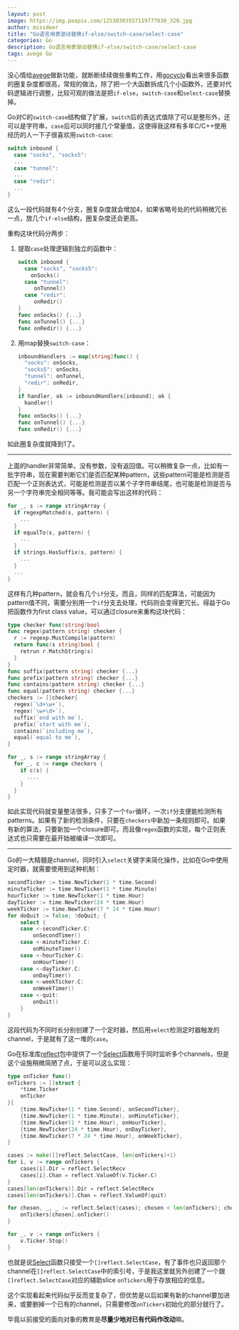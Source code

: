```yaml
---
layout: post
image: https://img.peapix.com/12530303557119777030_320.jpg
author: missdeer
title: "Go语言用表驱动替换if-else/switch-case/select-case"
categories: Go
description: Go语言用表驱动替换if-else/switch-case/select-case
tags: avege Go
---
```


没心情给[avege](https://github.com/avege/avege)做新功能，就断断续续做些重构工作，用[gocyclo](https://github.com/fzipp/gocyclo)看出来很多函数的圈复杂度都很高，常规的做法，除了把一个大函数拆成几个小函数外，还要对代码逻辑进行调整，比较可观的做法是把`if-else`，`switch-case`和`select-case`替换掉。

Go对C的`switch-case`结构做了扩展，`switch`后的表达式值除了可以是整形外，还可以是字符串，`case`后可以同时接几个常量值，这使得我这样有多年C/C++使用经历的人一下子很喜欢用`switch-case`:

```go
switch inbound {
  case "socks", "socks5":
  ...
  case "tunnel":
  ...
  case "redir":
  ...
}
```

这么一段代码就有4个分支，圈复杂度就会增加4，如果省略号处的代码稍微冗长一点，放几个`if-else`结构，圈复杂度还会更高。

重构这块代码分两步：

1. 提取`case`处理逻辑到独立的函数中：

   ```go
   switch inbound {
     case "socks", "socks5":
       onSocks()
     case "tunnel":
     	onTunnel()
     case "redir":
     	onRedir()
   }
   func onSocks() {...}
   func onTunnel() {...}
   func onRedir() {...}
   ```

2. 用map替换`switch-case`：

   ```go
   inboundHandlers := map[string]func() {
     "socks": onSocks,
     "socks5": onSocks,
     "tunnel": onTunnel,
     "redir": onRedir,
   }
   if handler, ok := inboundHandlers[inbound]; ok {
     handler()
   }
   func onSocks() {...}
   func onTunnel() {...}
   func onRedir() {...}
   ```

如此圈复杂度就降到1了。

----

上面的handler非常简单，没有参数，没有返回值。可以稍微复杂一点，比如有一批字符串，现在需要判断它们是否匹配某种pattern，这些pattern可能是检测是否匹配一个正则表达式，可能是检测是否以某个子字符串结尾，也可能是检测是否与另一个字符串完全相同等等。我可能会写出这样的代码：

```go
for _, s := range stringArray {
  if regexpMatched(s, pattern) {
    ...
  }
  if equalTo(s, pattern) {
    ...
  }
  if strings.HasSuffix(s, pattern) {
    ...
  }
  ...
}
```

这样有几种pattern，就会有几个`if`分支。而且，同样的匹配算法，可能因为pattern值不同，需要分别用一个`if`分支去处理，代码则会变得更冗长。得益于Go把函数作为first class value，可以通过closure来重构这块代码：

```go
type checker func(string)bool
func regex(pattern string) checker {
  r := regexp.MustCompile(pattern)
  return func(s string)bool {
    retrun r.MatchString(s)
  }
}
func suffix(pattern string) checker {...}
func prefix(pattern string) checker {...}
func contains(pattern string) checker {...}
func equal(pattern string) checker {...}
checkers := []checker{
  regex(`\d+\w+`),
  regex(`\w+\d+`),
  suffix(`end with me`),
  prefix(`start with me`),
  contains(`including me`),
  equal(`equal to me`),
}

for _, s := range stringArray {
  for _, c := range checkers {
    if c(s) {
      ....
    }
  }
}
```

如此实现代码就变量整洁很多，只多了一个`for`循环，一次`if`分支便能检测所有patterns。如果有了新的检测条件，只要在`checkers`中新加一条规则即可。如果有新的算法，只要新加一个closure即可。而且像`regex`函数的实现，每个正则表达式也只需要在最开始被编译一次即可。

----

Go的一大精髓是channel，同时引入`select`关键字来简化操作，比如在Go中使用定时器，就需要使用到这种机制：

```go
secondTicker := time.NewTicker(1 * time.Second)
minuteTicker := time.NewTicker(1 * time.Minute)
hourTicker := time.NewTicker(1 * time.Hour)
dayTicker := time.NewTicker(24 * time.Hour)
weekTicker := time.NewTicker(7 * 24 * time.Hour)
for doQuit := false; !doQuit; {
	select {
	case <-secondTicker.C:
		onSecondTimer()
	case <-minuteTicker.C:
		onMinuteTimer()
	case <-hourTicker.C:
		onHourTimer()
	case <-dayTicker.C:
		onDayTimer()
	case <-weekTicker.C:
		onWeekTimer()
	case <-quit:
		onQuit()
	}
}
```

这段代码为不同时长分别创建了一个定时器，然后用`select`检测定时器触发的channel，于是就有了这一堆的`case`。

Go在标准库[reflect](https://golang.org/pkg/reflect/)包中提供了一个[Select](https://golang.org/pkg/reflect/#Select)函数用于同时监听多个channels，但是这个设施稍微简陋了点，于是可以这么实现：

```go
type onTicker func()
onTickers := []struct {
	*time.Ticker
	onTicker
}{
	{time.NewTicker(1 * time.Second), onSecondTicker},
	{time.NewTicker(1 * time.Minute), onMinuteTicker},
	{time.NewTicker(1 * time.Hour), onHourTicker},
	{time.NewTicker(24 * time.Hour), onDayTicker},
	{time.NewTicker(7 * 24 * time.Hour), onWeekTicker},
}

cases := make([]reflect.SelectCase, len(onTickers)+1)
for i, v := range onTickers {
	cases[i].Dir = reflect.SelectRecv
	cases[i].Chan = reflect.ValueOf(v.Ticker.C)
}
cases[len(onTickers)].Dir = reflect.SelectRecv
cases[len(onTickers)].Chan = reflect.ValueOf(quit)

for chosen, _, _ := reflect.Select(cases); chosen < len(onTickers); chosen, _, _ = reflect.Select(cases) {
	onTickers[chosen].onTicker()
}

for _, v := range onTickers {
	v.Ticker.Stop()
}
```

也就是说[Select](https://golang.org/pkg/reflect/#Select)函数只接受一个`[]reflect.SelectCase`，有了事件也只返回那个channel在`[]reflect.SelectCase`中的索引号，于是我这里就另外创建了一个跟`[]reflect.SelectCase`对应的辅助slice `onTickers`用于存放相应的信息。

这个实现看起来代码似乎反而变复杂了，但优势是以后如果有新的channel要加进来，或要删掉一个已有的channel，只需要修改`onTickers`初始化的部分就行了。

毕竟以前接受的面向对象的教育是**尽量少地对已有代码作改动**嘛。